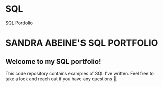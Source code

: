 # SQL
SQL Portfolio

# SANDRA ABEINE'S SQL PORTFOLIO
## Welcome to my SQL portfolio! 
This code repository contains examples of SQL I've written. Feel free to take a look and reach out if you have any questions 🤝.
